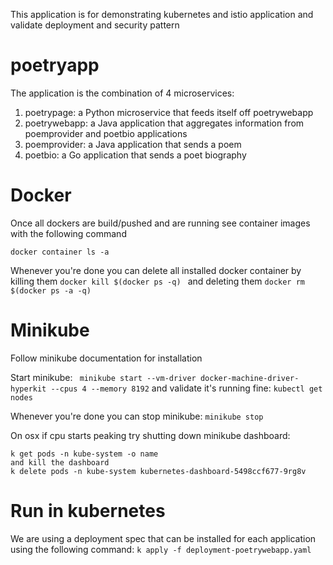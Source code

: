This application is for demonstrating kubernetes and istio application and validate deployment and security pattern

# poetryapp
The application is the combination of 4 microservices:
1. poetrypage: a Python microservice that feeds itself off poetrywebapp
2. poetrywebapp: a Java application that aggregates information from poemprovider and poetbio applications
3. poemprovider: a Java application that sends a poem
4. poetbio: a Go application that sends a poet biography

# Docker
Once all dockers are build/pushed and are running see container images with the following command
``` console
docker container ls -a
```

Whenever you're done you can delete all installed docker container by killing them ```docker kill $(docker ps -q) ``` and deleting them ```docker rm $(docker ps -a -q)```

# Minikube
Follow minikube documentation for installation

Start minikube: ``` minikube start --vm-driver docker-machine-driver-hyperkit --cpus 4 --memory 8192``` and validate it's running fine: ``` kubectl get nodes ```


Whenever you're done you can stop minikube: ```minikube stop```

On osx if cpu starts peaking try shutting down minikube dashboard:
```
k get pods -n kube-system -o name
and kill the dashboard
k delete pods -n kube-system kubernetes-dashboard-5498ccf677-9rg8v
```

# Run in kubernetes

We are using a deployment spec that can be installed for each application using the following command: ```k apply -f deployment-poetrywebapp.yaml ```